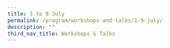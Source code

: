 ```yaml
---
title: 1 to 9 July
permalink: /program/workshops-and-talks/1-9-july/
description: ""
third_nav_title: Workshops & Talks
---
```

